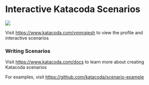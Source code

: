 # Interactive Katacoda Scenarios

[![](http://shields.katacoda.com/katacoda/vmnrajesh/count.svg)](https://www.katacoda.com/vmnrajesh "Get your profile on Katacoda.com")

Visit https://www.katacoda.com/vmnrajesh to view the profile and interactive scenarios

### Writing Scenarios
Visit https://www.katacoda.com/docs to learn more about creating Katacoda scenarios

For examples, visit https://github.com/katacoda/scenario-example
